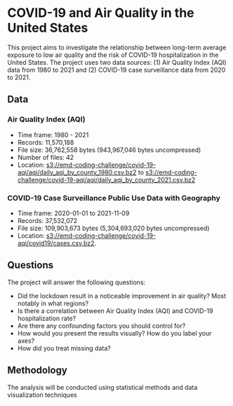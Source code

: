 <!-- COVID-19 and Air Quality in the United States -->

# COVID-19 and Air Quality in the United States

<p>This project aims to investigate the relationship between long-term average exposure to low air quality and the risk of COVID-19 hospitalization in the United States. The project uses two data sources: (1) Air Quality Index (AQI) data from 1980 to 2021 and (2) COVID-19 case surveillance data from 2020 to 2021.</p>

<h2>Data</h2>

<h3>Air Quality Index (AQI)</h3>
<ul>
  <li>Time frame: 1980 - 2021</li>
  <li>Records: 11,570,188</li>
  <li>File size: 36,762,558 bytes (943,967,046 bytes uncompressed)</li>
  <li>Number of files: 42</li>
  <li>Location: <a href="s3://emd-coding-challenge/covid-19-aqi/aqi/daily_aqi_by_county_1980.csv.bz2">s3://emd-coding-challenge/covid-19-aqi/aqi/daily_aqi_by_county_1980.csv.bz2</a> to <a href="s3://emd-coding-challenge/covid-19-aqi/aqi/daily_aqi_by_county_2021.csv.bz2">s3://emd-coding-challenge/covid-19-aqi/aqi/daily_aqi_by_county_2021.csv.bz2</a></li>
</ul>

<h3>COVID-19 Case Surveillance Public Use Data with Geography</h3>
<ul>
  <li>Time frame: 2020-01-01 to 2021-11-09</li>
  <li>Records: 37,532,072</li>
  <li>File size: 109,903,673 bytes (5,304,693,020 bytes uncompressed)</li>
  <li>Location: <a href="s3://emd-coding-challenge/covid-19-aqi/covid19/cases.csv.bz2">s3://emd-coding-challenge/covid-19-aqi/covid19/cases.csv.bz2</a>.</li>
</ul>

<h2>Questions</h2>

<p>The project will answer the following questions:</p>
<ul>
  <li>Did the lockdown result in a noticeable improvement in air quality? Most notably in what regions?</li>
  <li>Is there a correlation between Air Quality Index (AQI) and COVID-19 hospitalization rate?</li>
  <li>Are there any confounding factors you should control for?</li>
  <li>How would you present the results visually? How do you label your axes?</li>
  <li>How did you treat missing data?</li>
</ul>

<h2>Methodology</h2>

<p>The analysis will be conducted using statistical methods and data visualization techniques
